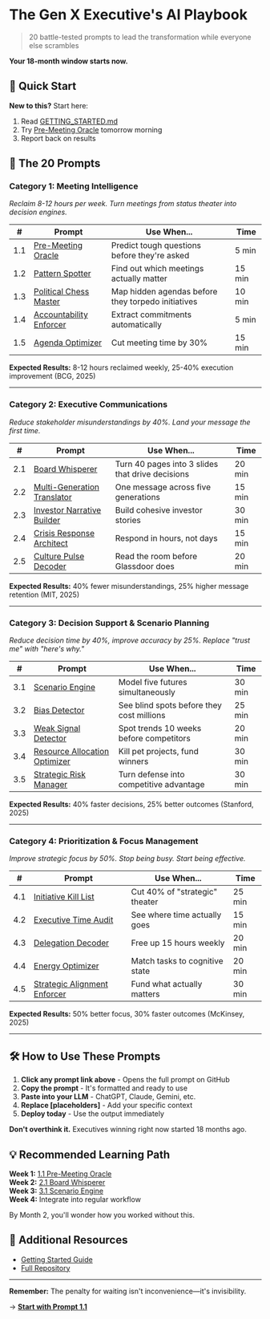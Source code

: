 # The Gen X Executive's AI Playbook

> 20 battle-tested prompts to lead the transformation while everyone else scrambles

**Your 18-month window starts now.**

## 🚀 Quick Start

**New to this?** Start here:
1. Read [GETTING_STARTED.md](https://github.com/saren-ai/genx-ai-prompts/blob/main/executive_ai_playbook/GETTING_STARTED.md)
2. Try [Pre-Meeting Oracle](https://github.com/saren-ai/genx-ai-prompts/blob/main/executive_ai_playbook/1.1_The_Pre-Meeting_Oracle.md) tomorrow morning
3. Report back on results

## 📁 The 20 Prompts

### Category 1: Meeting Intelligence
*Reclaim 8-12 hours per week. Turn meetings from status theater into decision engines.*

| # | Prompt | Use When... | Time |
|---|--------|-------------|------|
| 1.1 | [Pre-Meeting Oracle](https://github.com/saren-ai/genx-ai-prompts/blob/main/executive_ai_playbook/1.1_The_Pre-Meeting_Oracle.md) | Predict tough questions before they're asked | 5 min |
| 1.2 | [Pattern Spotter](https://github.com/saren-ai/genx-ai-prompts/blob/main/executive_ai_playbook/1.2_The_Pattern_Spotter.md) | Find out which meetings actually matter | 15 min |
| 1.3 | [Political Chess Master](https://github.com/saren-ai/genx-ai-prompts/blob/main/executive_ai_playbook/1.3_The_Political_Chess_Master.md) | Map hidden agendas before they torpedo initiatives | 10 min |
| 1.4 | [Accountability Enforcer](https://github.com/saren-ai/genx-ai-prompts/blob/main/executive_ai_playbook/1.4_The_Accountability_Enforcer.md) | Extract commitments automatically | 5 min |
| 1.5 | [Agenda Optimizer](https://github.com/saren-ai/genx-ai-prompts/blob/main/executive_ai_playbook/1.5_The_Agenda_Optimizer.md) | Cut meeting time by 30% | 15 min |

**Expected Results:** 8-12 hours reclaimed weekly, 25-40% execution improvement (BCG, 2025)

---

### Category 2: Executive Communications
*Reduce stakeholder misunderstandings by 40%. Land your message the first time.*

| # | Prompt | Use When... | Time |
|---|--------|-------------|------|
| 2.1 | [Board Whisperer](https://github.com/saren-ai/genx-ai-prompts/blob/main/executive_ai_playbook/2.1_The_Board_Whisperer.md) | Turn 40 pages into 3 slides that drive decisions | 20 min |
| 2.2 | [Multi-Generation Translator](https://github.com/saren-ai/genx-ai-prompts/blob/main/executive_ai_playbook/2.2_The_Multi-Generation_Translator.md) | One message across five generations | 15 min |
| 2.3 | [Investor Narrative Builder](https://github.com/saren-ai/genx-ai-prompts/blob/main/executive_ai_playbook/2.3_The_Investor_Narrative_Builder.md) | Build cohesive investor stories | 30 min |
| 2.4 | [Crisis Response Architect](https://github.com/saren-ai/genx-ai-prompts/blob/main/executive_ai_playbook/2.4_The_Crisis_Response_Architect.md) | Respond in hours, not days | 15 min |
| 2.5 | [Culture Pulse Decoder](https://github.com/saren-ai/genx-ai-prompts/blob/main/executive_ai_playbook/2.5_The_Culture_Pulse_Decoder.md) | Read the room before Glassdoor does | 20 min |

**Expected Results:** 40% fewer misunderstandings, 25% higher message retention (MIT, 2025)

---

### Category 3: Decision Support & Scenario Planning
*Reduce decision time by 40%, improve accuracy by 25%. Replace "trust me" with "here's why."*

| # | Prompt | Use When... | Time |
|---|--------|-------------|------|
| 3.1 | [Scenario Engine](https://github.com/saren-ai/genx-ai-prompts/blob/main/executive_ai_playbook/3.1_The_Scenario_Engine.md) | Model five futures simultaneously | 30 min |
| 3.2 | [Bias Detector](https://github.com/saren-ai/genx-ai-prompts/blob/main/executive_ai_playbook/3.2_The_Bias_Detector.md) | See blind spots before they cost millions | 25 min |
| 3.3 | [Weak Signal Detector](https://github.com/saren-ai/genx-ai-prompts/blob/main/executive_ai_playbook/3.3_The_Weak_Signal_Detector.md) | Spot trends 10 weeks before competitors | 20 min |
| 3.4 | [Resource Allocation Optimizer](https://github.com/saren-ai/genx-ai-prompts/blob/main/executive_ai_playbook/3.4_Resource_Allocation_Optimizer.md) | Kill pet projects, fund winners | 30 min |
| 3.5 | [Strategic Risk Manager](https://github.com/saren-ai/genx-ai-prompts/blob/main/executive_ai_playbook/3.5_Strategic_Risk_Manager.md) | Turn defense into competitive advantage | 30 min |

**Expected Results:** 40% faster decisions, 25% better outcomes (Stanford, 2025)

---

### Category 4: Prioritization & Focus Management
*Improve strategic focus by 50%. Stop being busy. Start being effective.*

| # | Prompt | Use When... | Time |
|---|--------|-------------|------|
| 4.1 | [Initiative Kill List](https://github.com/saren-ai/genx-ai-prompts/blob/main/executive_ai_playbook/4.1_The_Initiative_Kill_List.md) | Cut 40% of "strategic" theater | 25 min |
| 4.2 | [Executive Time Audit](https://github.com/saren-ai/genx-ai-prompts/blob/main/executive_ai_playbook/4.2_Executive_Time_Audit.md) | See where time actually goes | 15 min |
| 4.3 | [Delegation Decoder](https://github.com/saren-ai/genx-ai-prompts/blob/main/executive_ai_playbook/4.3_The_Delegation_Decoder.md) | Free up 15 hours weekly | 20 min |
| 4.4 | [Energy Optimizer](https://github.com/saren-ai/genx-ai-prompts/blob/main/executive_ai_playbook/4.4_The_Energy_Optimizer.md) | Match tasks to cognitive state | 20 min |
| 4.5 | [Strategic Alignment Enforcer](https://github.com/saren-ai/genx-ai-prompts/blob/main/executive_ai_playbook/4.5_The_Strategic_Alignment_Enforcer.md) | Fund what actually matters | 30 min |

**Expected Results:** 50% better focus, 30% faster outcomes (McKinsey, 2025)

---

## 🛠️ How to Use These Prompts

1. **Click any prompt link above** - Opens the full prompt on GitHub
2. **Copy the prompt** - It's formatted and ready to use
3. **Paste into your LLM** - ChatGPT, Claude, Gemini, etc.
4. **Replace [placeholders]** - Add your specific context
5. **Deploy today** - Use the output immediately

**Don't overthink it.** Executives winning right now started 18 months ago.

## 💡 Recommended Learning Path

**Week 1:** [1.1 Pre-Meeting Oracle](https://github.com/saren-ai/genx-ai-prompts/blob/main/executive_ai_playbook/1.1_The_Pre-Meeting_Oracle.md)  
**Week 2:** [2.1 Board Whisperer](https://github.com/saren-ai/genx-ai-prompts/blob/main/executive_ai_playbook/2.1_The_Board_Whisperer.md)  
**Week 3:** [3.1 Scenario Engine](https://github.com/saren-ai/genx-ai-prompts/blob/main/executive_ai_playbook/3.1_The_Scenario_Engine.md)  
**Week 4:** Integrate into regular workflow  

By Month 2, you'll wonder how you worked without this.

## 📖 Additional Resources

- [Getting Started Guide](https://github.com/saren-ai/genx-ai-prompts/blob/main/executive_ai_playbook/GETTING_STARTED.md)
- [Full Repository](https://github.com/saren-ai/genx-ai-prompts/tree/main/executive_ai_playbook)

---

**Remember:** The penalty for waiting isn't inconvenience—it's invisibility.

→ **[Start with Prompt 1.1](https://github.com/saren-ai/genx-ai-prompts/blob/main/executive_ai_playbook/1.1_The_Pre-Meeting_Oracle.md)**
